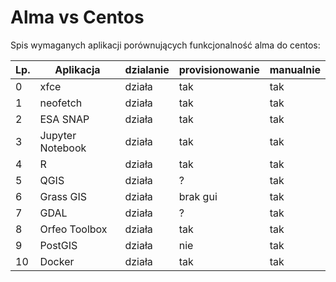 # Alma vs Centos

Spis wymaganych aplikacji porównujących funkcjonalność alma do centos:

| Lp. | Aplikacja | dzialanie | provisionowanie | manualnie |
|-----|-----------|-----------|-----------------|-----------|
| 0 | xfce | działa | tak | tak |
| 1 |neofetch | działa | tak | tak |
| 2 |ESA SNAP | działa | tak | tak |
| 3 |Jupyter Notebook | działa | tak | tak |
| 4 | R | działa | tak | tak |
| 5 | QGIS | działa | ? | tak |
| 6 | Grass GIS | działa | brak gui | tak |
| 7 | GDAL | działa | ? | tak |
| 8 | Orfeo Toolbox | działa | tak | tak |
| 9 | PostGIS | działa | nie | tak |
| 10 | Docker | działa | tak | tak |

